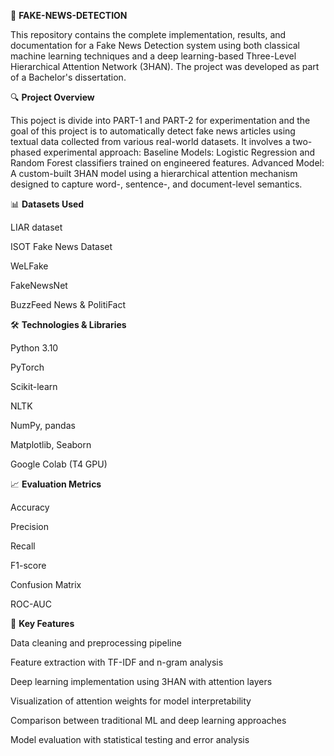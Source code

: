 📰 **FAKE-NEWS-DETECTION**

This repository contains the complete implementation, results, and documentation for a Fake News Detection system using both classical machine learning techniques and a deep learning-based Three-Level Hierarchical Attention Network (3HAN). The project was developed as part of a Bachelor's dissertation.


🔍 **Project Overview**

This poject is divide into PART-1 and PART-2 for experimentation and the goal of this project is to automatically detect fake news articles using textual data collected from various real-world datasets. It involves a two-phased experimental approach:
Baseline Models: Logistic Regression and Random Forest classifiers trained on engineered features.
Advanced Model: A custom-built 3HAN model using a hierarchical attention mechanism designed to capture word-, sentence-, and document-level semantics.


📊 **Datasets Used**

LIAR dataset

ISOT Fake News Dataset

WeLFake

FakeNewsNet

BuzzFeed News & PolitiFact


🛠️ **Technologies & Libraries**

Python 3.10

PyTorch

Scikit-learn

NLTK

NumPy, pandas

Matplotlib, Seaborn

Google Colab (T4 GPU)


📈 **Evaluation Metrics**

Accuracy

Precision

Recall

F1-score

Confusion Matrix

ROC-AUC


🧠 **Key Features**

Data cleaning and preprocessing pipeline

Feature extraction with TF-IDF and n-gram analysis

Deep learning implementation using 3HAN with attention layers

Visualization of attention weights for model interpretability

Comparison between traditional ML and deep learning approaches

Model evaluation with statistical testing and error analysis
